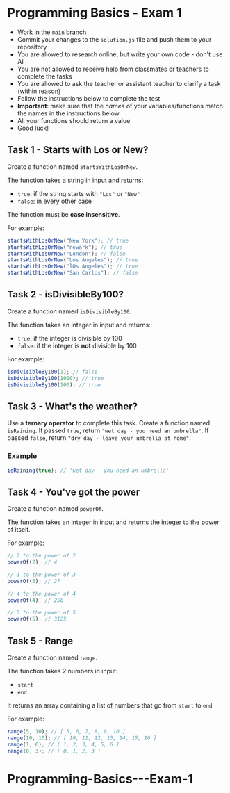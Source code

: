 # Programming Basics - Exam 1

-  Work in the `main` branch
-  Commit your changes to the `solution.js` file and push them to your repository
-  You are allowed to research online, but write your own code - don't use AI
-  You are not allowed to receive help from classmates or teachers to complete the tasks
-  You are allowed to ask the teacher or assistant teacher to clarify a task (within reason)
-  Follow the instructions below to complete the test
-  **Important**: make sure that the _names_ of your variables/functions match the names in the instructions below
-  All your functions should return a value
-  Good luck!


## Task 1 - Starts with Los or New?

Create a function named `startsWithLosOrNew`. 

The function takes a string in input and returns:

- `true`: if the string starts with `"Los"` or `"New"`
- `false`: in every other case
 
The function must be **case insensitive**.

For example:

```javascript
startsWithLosOrNew("New York"); // true
startsWithLosOrNew("newark"); // true 
startsWithLosOrNew("London"); // false
startsWithLosOrNew("Los Angeles"); // true
startsWithLosOrNew("lOs Angeles"); // true
startsWithLosOrNew("San Carlos"); // false
```

## Task 2 - isDivisibleBy100?

Create a function named `isDivisibleBy100`. 

The function takes an integer in input and returns: 

- `true`: if the integer is divisible by 100
- `false`: if the integer is **not** divisible by 100

For example:

```javascript
isDivisibleBy100(1); // false
isDivisibleBy100(1000); // true
isDivisibleBy100(100); // true
```

## Task 3 - What's the weather?

Use a **ternary operator** to complete this task. Create a function named `isRaining`. If passed `true`, return `"wet day - you need an umbrella"`. If passed `false`, return `"dry day - leave your umbrella at home"`.

### Example

```javascript
isRaining(true); // 'wet day - you need an umbrella'
```

## Task 4 - You've got the power

Create a function named `powerOf`.

The function takes an integer in input and returns the integer to the power of itself.


For example:

```javascript
// 2 to the power of 2
powerOf(2); // 4 

// 3 to the power of 3
powerOf(3); // 27

// 4 to the power of 4
powerOf(4); // 256

// 5 to the power of 5
powerOf(5); // 3125
```

## Task 5 - Range 

Create a function named `range`.

The function takes 2 numbers in input:

- `start`
- `end`
 
It returns an array containing a list of numbers that go from `start` to `end`

For example:

```javascript
range(5, 10); // [ 5, 6, 7, 8, 9, 10 ] 
range(10, 16); // [ 10, 11, 12, 13, 14, 15, 16 ] 
range(1, 6); // [ 1, 2, 3, 4, 5, 6 ] 
range(0, 3); // [ 0, 1, 2, 3 ] 
```


# Programming-Basics---Exam-1

